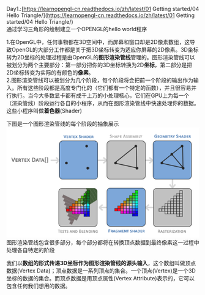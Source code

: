 Day1.:[https://learnopengl-cn.readthedocs.io/zh/latest/01 Getting started/04 Hello Triangle/](https://learnopengl-cn.readthedocs.io/zh/latest/01 Getting started/04 Hello Triangle/)  
通过学习三角形的绘制建立一个OPENGL的hello world程序

1.在OpenGL中，任何事物都在3D空间中，而屏幕和窗口却是2D像素数组，这导致OpenGL的大部分工作都是关于把3D坐标转变为适应你屏幕的2D像素。3D坐标转为2D坐标的处理过程是由OpenGL的**图形渲染管线**管理的。图形渲染管线可以被划分为两个主要部分：第一部分把你的3D坐标转换为2D**坐标**，第二部分是把2D坐标转变为实际的有颜色的**像素**。  
2.图形渲染管线可以被划分为几个阶段，每个阶段将会把前一个阶段的输出作为输入。所有这些阶段都是高度专门化的（它们都有一个特定的函数），并且很容易并行执行。当今大多数显卡都有成千上万的小处理核心，它们在GPU上为每一个（渲染管线）阶段运行各自的小程序，从而在图形渲染管线中快速处理你的数据。这些小程序叫做**着色器**\(Shader\)

下图是一个图形渲染管线的每个阶段的抽象展示  
![](/assets/pipeline.png)  
图形渲染管线包含很多部分，每个部分都将在转换顶点数据到最终像素这一过程中处理各自特定的阶段

我们以**数组的形式传递3D坐标作为图形渲染管线的源头输入**，这个数组叫做顶点数据\(Vertex Data\)；顶点数据是一系列顶点的集合。一个顶点\(Vertex\)是一个3D坐标的数据的集合。而顶点数据是用顶点属性\(Vertex Attribute\)表示的，它可以包含任何我们想用的数据。



